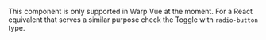This component is only supported in Warp Vue at the moment.
For a React equivalent that serves a similar purpose check the Toggle<!-- [Toggle](/components/toggle/) --> with `radio-button` type.